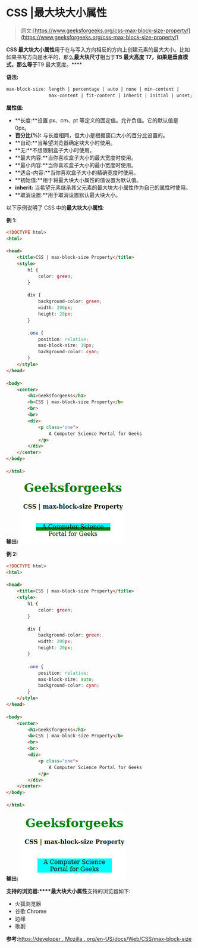 # CSS |最大块大小属性

> 原文:[https://www.geeksforgeeks.org/css-max-block-size-property/](https://www.geeksforgeeks.org/css-max-block-size-property/)

**CSS 最大块大小属性**用于在与写入方向相反的方向上创建元素的最大大小。比如如果书写方向是水平的，那么**最大块尺寸**相当于**T5 最大高度 T7，如果是垂直模式，那么等于**T9 最大宽度。****

**语法:**

```html
max-block-size: length | percentage | auto | none | min-content | 
                max-content | fit-content | inherit | initial | unset;
```

**属性值:**

*   **长度:**设置 px、cm、pt 等定义的固定值。允许负值。它的默认值是 0px。
*   **百分比(%):** 与长度相同，但大小是根据窗口大小的百分比设置的。
*   **自动:**当希望浏览器确定块大小时使用。
*   **无:**不想限制盒子大小时使用。
*   **最大内容:**当你喜欢盒子大小的最大宽度时使用。
*   **最小内容:**当你喜欢盒子大小的最小宽度时使用。
*   **适合-内容:**当你喜欢盒子大小的精确宽度时使用。
*   **初始值:**用于将最大块大小属性的值设置为默认值。
*   **inherit:** 当希望元素继承其父元素的最大块大小属性作为自己的属性时使用。
*   **取消设置:**用于取消设置默认最大块大小。

以下示例说明了 CSS 中的**最大块大小属性**:

**例 1:**

```html
<!DOCTYPE html> 
<html> 

<head> 
    <title>CSS | max-block-size Property</title> 
    <style> 
        h1 { 
            color: green; 
        } 

        div { 
            background-color: green; 
            width: 200px; 
            height: 20px; 
        } 

        .one { 
            position: relative; 
            max-block-size: 10px; 
            background-color: cyan; 
        } 
    </style> 
</head> 

<body> 
    <center> 
        <h1>Geeksforgeeks</h1> 
        <b>CSS | max-block-size Property</b> 
        <br> 
        <br> 
        <div> 
            <p class="one"> 
                A Computer Science Portal for Geeks 
            </p> 
        </div> 
    </center> 
</body> 

</html>                     
```

**输出:**
![](img/e624dad3d800bad21e29c816eba9f85f.png)

**例 2:**

```html
<!DOCTYPE html> 
<html> 

<head> 
    <title>CSS | max-block-size Property</title> 
    <style> 
        h1 { 
            color: green; 
        } 

        div { 
            background-color: green; 
            width: 200px; 
            height: 20px; 
        } 

        .one { 
            position: relative; 
            max-block-size: auto; 
            background-color: cyan; 
        } 
    </style> 
</head> 

<body> 
    <center> 
        <h1>Geeksforgeeks</h1> 
        <b>CSS | max-block-size Property</b> 
        <br> 
        <br> 
        <div> 
            <p class="one"> 
                A Computer Science Portal for Geeks 
            </p> 
        </div> 
    </center> 
</body> 

</html>                     
```

**输出:**
![](img/858e3c9db81c4b8504978297032a7847.png)

**支持的浏览器:****最大块大小属性**支持的浏览器如下:

*   火狐浏览器
*   谷歌 Chrome
*   边缘
*   歌剧

**参考:**[https://developer . Mozilla . org/en-US/docs/Web/CSS/max-block-size](https://developer.mozilla.org/en-US/docs/Web/CSS/max-block-size)
